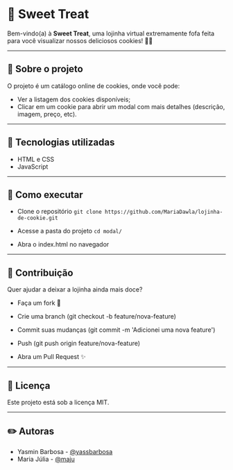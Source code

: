 
# 🍪 Sweet Treat

Bem-vindo(a) à **Sweet Treat**, uma lojinha virtual extremamente fofa feita para você visualizar nossos deliciosos cookies! 🩷✨  

---

## 📖 Sobre o projeto  
O projeto é um catálogo online de cookies, onde você pode:  
- Ver a listagem dos cookies disponíveis;  
- Clicar em um cookie para abrir um modal com mais detalhes (descrição, imagem, preço, etc).  

---

## 🎀 Tecnologias utilizadas  
- HTML e CSS
- JavaScript

---

## 🚀 Como executar  
- Clone o repositório
```git clone https://github.com/MariaDawla/lojinha-de-cookie.git ```

- Acesse a pasta do projeto
```cd modal/ ```

- Abra o index.html no navegador

---

## 🤝 Contribuição

Quer ajudar a deixar a lojinha ainda mais doce?

- Faça um fork 🍴

- Crie uma branch (git checkout -b feature/nova-feature)

- Commit suas mudanças (git commit -m 'Adicionei uma nova feature')

- Push (git push origin feature/nova-feature)

- Abra um Pull Request ✨

---

## 📜 Licença

Este projeto está sob a licença MIT.

---


## ✏️ Autoras

- Yasmin Barbosa - [@yassbarbosa](https://github.com/yassbarbosa)
- Maria Júlia - [@maju](https://github.com/MariaDawla)
